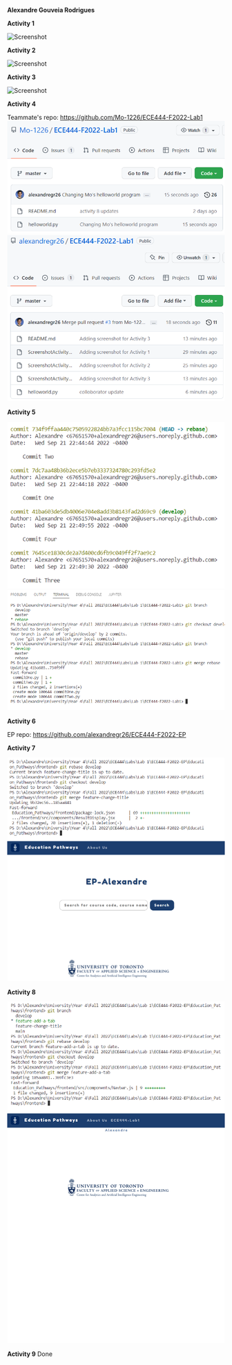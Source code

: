 **Alexandre Gouveia Rodrigues**

**Activity 1**

![Screenshot](ScreenshotActivity1.png)

**Activity 2**

![Screenshot](ScreenshotActivity2.png)

**Activity 3**

![Screenshot](ScreenshotActivity3.png)

**Activity 4**

Teammate's repo: https://github.com/Mo-1226/ECE444-F2022-Lab1
![Screenshot](ScreenshotActivity4Alex.png)
![Screenshot](ScreenshotActivity4Mo.png)

**Activity 5**

![Screenshot](ScreenshotActivity5Rebase.png)
![Screenshot](ScreenshotActivity5Merge.png)

**Activity 6**

EP repo: https://github.com/alexandregr26/ECE444-F2022-EP

**Activity 7**

![Screenshot](ScreenshotActivity7Rebase.png)
![Screenshot](ScreenshotActivity7Title.png)

**Activity 8**

![Screenshot](ScreenshotActivity8Rebase.png)
![Screenshot](ScreenshotActivity8Tab.png)

**Activity 9**
Done